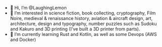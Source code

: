 - 👋 Hi, I’m @LaughingLemon
- 👀 I’m interested in science fiction, book collecting, cryptography, Film Noire, medieval & renaissance
history, aviation & aircraft design, art, architecture, design and typography, number puzzles such as Sudoku and Kakuro and 3D printing (I've built a 3D printer from parts).
- 🌱 I’m currently learning Rust and Kotlin, as well as some Devops (AWS and Docker)

